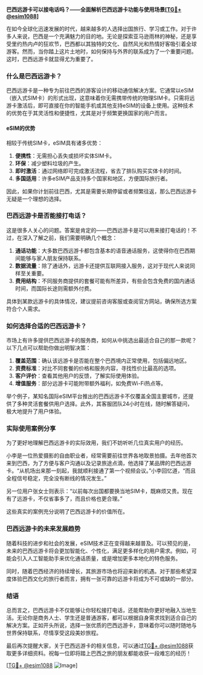 **巴西远游卡可以接电话吗？——全面解析巴西远游卡功能与使用场景[[TG💪+ @esim1088](https://t.me/s/esim1088)]**

在如今全球化迅速发展的时代，越来越多的人选择出国旅行、学习或工作。对于许多人来说，巴西是一个充满魅力的目的地。无论是探索亚马逊雨林的神秘，还是享受里约热内卢的狂欢节，巴西都以其独特的文化、自然风光和热情好客吸引着全球游客。然而，当你踏上这片土地时，如何保持与外界的联系成为了一个重要问题。这时，巴西远游卡就显得尤为重要了。

### 什么是巴西远游卡？

巴西远游卡是一种专为前往巴西的游客设计的移动通信解决方案。它通常以eSIM（嵌入式SIM卡）的形式出现，这意味着你无需携带传统的物理SIM卡。只需将远游卡激活后，即可直接在你的智能手机或其他支持eSIM的设备上使用。这种技术的优势在于其灵活性和便捷性，尤其是对于频繁更换国家的用户而言。

#### eSIM的优势

相较于传统SIM卡，eSIM具有诸多优势：

1. **便携性**：无需担心丢失或损坏实体SIM卡。
2. **环保**：减少塑料垃圾的产生。
3. **即时激活**：通过网络即可完成激活流程，省去了排队购买实体卡的时间。
4. **多国适用**：许多eSIM产品支持多个国家和地区，方便国际旅行者。

因此，如果你计划前往巴西，尤其是需要长期停留或者频繁往返，那么巴西远游卡无疑是一个理想的选择。

### 巴西远游卡是否能接打电话？

这是很多人关心的问题。答案是肯定的——巴西远游卡是可以用来接打电话的！不过，在深入了解之前，我们需要明确几个概念：

1. **通话功能**：大多数巴西远游卡都包含基本的语音通话服务，这使得你在巴西期间能够与家人朋友保持联系。
2. **数据流量**：除了通话外，远游卡还提供互联网接入服务，这对于现代人来说同样至关重要。
3. **费用结构**：不同服务商提供的套餐可能有所差异，有些会包含免费的国内通话时间，而国际长途则需额外付费。

具体到某款远游卡的具体情况，建议提前咨询客服或查阅官方网站，确保所选方案符合个人需求。

### 如何选择合适的巴西远游卡？

市场上有许多提供巴西远游卡的服务商，如何从中挑选出最适合自己的那一款呢？以下几点可以帮助你做出明智决策：

1. **覆盖范围**：确认该远游卡是否能在整个巴西境内正常使用，包括偏远地区。
2. **资费标准**：对比不同套餐的价格和服务内容，寻找性价比最高的选项。
3. **客户评价**：查看其他用户的反馈，了解实际使用体验。
4. **增值服务**：部分远游卡可能附带额外福利，如免费Wi-Fi热点等。

举个例子，某知名国际eSIM平台推出的巴西远游卡不仅覆盖全国主要城市，还提供了多种灵活套餐供用户选择。此外，其客服团队24小时在线，随时解答疑问，极大地提升了用户体验。

### 实际使用案例分享

为了更好地理解巴西远游卡的实际效用，我们不妨听听几位真实用户的经历。

小李是一位热爱摄影的自由职业者，经常需要前往世界各地取景拍摄。去年他首次来到巴西，为了方便与客户沟通以及记录旅途点滴，他选择了某品牌的巴西远游卡。“从机场出来那一刻起，我就顺利接通了第一个视频会议。”小李回忆道，“而且全程信号稳定，完全没有断线的情况发生。”

另一位用户张女士则表示：“以前每次出国都要换当地SIM卡，既麻烦又贵。现在有了远游卡，不仅省事多了，而且价格也更合理。”

这些真实的案例充分说明了巴西远游卡的价值所在。

### 巴西远游卡的未来发展趋势

随着科技的进步和社会的发展，eSIM技术正在变得越来越普及。可以预见的是，未来的巴西远游卡将会更加智能化、个性化，满足更多样化的用户需求。例如，可能会引入人工智能助手来优化通话质量，或是增加更多本地化的特色服务。

同时，随着巴西经济的持续增长，其旅游市场也将迎来新的机遇。对于那些希望深度体验巴西文化的旅行者而言，拥有一张可靠的远游卡将成为不可或缺的一部分。

### 结语

总而言之，巴西远游卡不仅能够让你轻松接打电话，还能帮助你更好地融入当地生活。无论你是商务人士、学生还是普通游客，都可以根据自身需求找到适合自己的解决方案。正如开头所说，选择一张优质的巴西远游卡，意味着你可以随时随地与世界保持联系，尽情享受这段美妙旅程。

最后再次提醒大家，关于巴西远游卡的相关信息，可以通过[TG💪+ @esim1088](https://t.me/s/esim1088)获取更多详细资料。祝每一位即将踏上巴西之旅的朋友都能收获一段难忘的经历！

[[TG💪+ @esim1088](https://t.me/s/esim1088) ![Image](https://i.postimg.cc/4NQfJmqS/Snipaste-2025-05-13-00-14-12.png)]